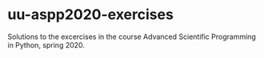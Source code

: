 # uu-aspp2020-exercises
Solutions to the excercises in the course Advanced Scientific Programming in Python, spring 2020.
